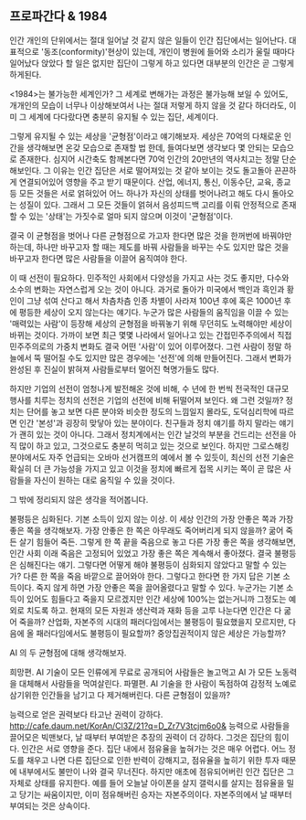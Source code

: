## 프로파간다 & 1984

인간 개인의 단위에서는 절대 일어날 것 같지 않은 일들이 인간 집단에서는 일어난다. 대표적으로 '동조(conformity)'현상이 있는데, 개인이 병원에 들어와 소리가 울릴 때마다 일어났다 앉았다 할 일은 없지만 집단이 그렇게 하고 있다면 대부분의 인간은 곧 그렇게 하게된다.

<1984>는 불가능한 세계인가? 그 세계로 변해가는 과정은 불가능해 보일 수 있어도, 개개인의 모습이 너무나 이상해보여서 나는 절대 저렇게 하지 않을 것 같다 하더라도, 이미 그 세계에 다다랐다면 충분히 유지될 수 있는 집단, 세계이다.

그렇게 유지될 수 있는 세상을 '균형점'이라고 얘기해보자. 세상은 70억의 다채로운 인간을 생각해보면 온갖 모습으로 존재할 법 한데, 들여다보면 생각보다 몇 안되는 모습으로 존재한다. 심지어 시간축도 함께본다면 70억 인간의 20만년의 역사치고는 정말 단순해보인다. 그 이유는 인간 집단은 서로 떨어져있는 것 같아 보이는 것도 돌고돌아 끈끈하게 연결되어있어 영향을 주고 받기 때문이다. 산업, 에너지, 통신, 이동수단, 교육, 종교 등 모든 것들은 서로 얽혀있어 어느 하나가 자신의 상태를 벗어나려고 해도 다시 돌아오는 성질이 있다. 그래서 그 모든 것들이 얽혀서 음성피드백 고리를 이뤄 안정적으로 존재할 수 있는 '상태'는 가짓수로 얼마 되지 않으며 이것이 '균형점'이다.

결국 이 균형점을 벗어나 다른 균형점으로 가고자 한다면 많은 것을 한꺼번에 바꿔야만 하는데, 하나만 바꾸고자 할 때는 제도를 바꿔 사람들을 바꾸는 수도 있지만 많은 것을 바꾸고자 한다면 많은 사람들을 이끌어 움직여야 한다.

이 때 선전이 필요하다. 민주적인 사회에서 다양성을 가지고 사는 것도 좋지만, 다수와 소수의 변화는 자연스럽게 오는 것이 아니다. 과거로 돌아가 미국에서 백인과 흑인과 황인이 그냥 섞여 산다고 해서 차츰차츰 인종 차별이 사라져 100년 후에 혹은 1000년 후에 평등한 세상이 오지 않는다는 얘기다. 누군가 많은 사람들의 움직임을 이끌 수 있는 '매력있는 사람'이 등장해 세상의 균형점을 바꿔놓기 위해 무던히도 노력해야만 세상이 바뀌는 것이다. 가까이 보면 최근 몇몇 나라에서 일어나고 있는 간접민주주의에서 직접민주주의로의 가중치 변화도 결국 어떤 '사람'이 있어 이루어졌다. 그런 사람이 정말 하늘에서 뚝 떨어질 수도 있지만 많은 경우에는 '선전'에 의해 만들어진다. 그래서 변화가 완성된 후 진실이 밝혀져 사람들로부터 멀어진 혁명가들도 많다.

하지만 기업의 선전이 엄청나게 발전해온 것에 비해, 수 년에 한 번씩 전국적인 대규모 행사를 치루는 정치의 선전은 기업의 선전에 비해 뒤떨어져 보인다. 왜 그런 것일까? 정치는 단어를 놓고 보면 다른 분야와 비슷한 정도의 느낌일지 몰라도, 도덕심리학에 따르면 인간 '본성'과 굉장히 맞닿아 있는 분야이다. 친구들과 정치 얘기를 하지 말라는 얘기가 괜히 있는 것이 아니다. 그래서 정치계에서는 인간 날것의 부분을 건드리는 선전을 아직 많이 하고 있고, 그것으로도 충분히 먹히고 있는 것으로 보인다. 하지만 그로스해킹 분야에서도 자주 언급되는 오바마 선거캠프의 예에서 볼 수 있듯이, 최신의 선전 기술은 확실히 더 큰 가능성을 가지고 있고 이것을 정치에 빠르게 접목 시키는 쪽이 곧 많은 사람들을 자신이 원하는 대로 움직일 수 있을 것이다.

그 밖에 정리되지 않은 생각을 적어봅니다.

불평등은 심화된다. 기본 소득이 있지 않는 이상. 이 세상 인간의 가장 안좋은 쪽과 가장 좋은 쪽을 생각해보자. 가장 안좋은 한 쪽은 아무래도 죽어버리게 되지 않을까? 굶어 죽든 살기 힘들어 죽든. 그렇게 한 쪽 끝을 죽음으로 놓고 다른 가장 좋은 쪽을 생각해보면, 인간 사회 이래 죽음은 고정되어 있었고 가장 좋은 쪽은 계속해서 좋아졌다. 결국 불평등은 심해진다는 얘기.
그렇다면 어떻게 해야 불평등이 심화되지 않았다고 말할 수 있는가? 다른 한 쪽을 죽음 바깥으로 끌어와야 한다. 그렇다고 한다면 한 가지 답은 기본 소득이다. 죽지 않게 하면 가장 안좋은 쪽을 끌어올렸다고 말할 수 있다. 누군가는 기본 소득이 있어도 힘들다고 죽을지 모르겠지만 인간 세상에 100%는 없는거니까 그정도는 예외로 치도록 하고.
현재의 모든 자원과 생산력과 재화 등을 고루 나눈다면 인간은 다 굶어 죽을까? 산업화, 자본주의 시대의 패러다임에서는 불평등이 필요했을지 모르지만, 다음에 올 패러다임에서도 불평등이 필요할까? 중앙집권적이지 않은 세상은 가능할까?

AI 의 두 균형점에 대해 생각해보자.

희망편. AI 기술이 모든 인류에게 무료로 공개되어 사람들은 놀고먹고 AI 가 모든 노동력을 대체해서 사람들을 먹여살린다.
파멸편. AI 기술을 한 사람이 독점하여 감정적 노예로 삼기위한 인간들을 남기고 다 제거해버린다.
다른 균형점이 있을까?

능력으로 얻은 권력보다 타고난 권력이 강하다.
http://cafe.daum.net/KorAn/Cl3Z/21?q=D_Zr7V3tcjm6o0&
능력으로 사람들을 끌어모은 빅맨보다, 날 때부터 부여받은 추장의 권력이 더 강하다.
그것은 집단의 힘이다. 인간은 서로 영향을 준다. 집단 내에서 점유율을 높혀가는 것은 매우 어렵다. 어느 정도를 채우고 나면 다른 집단으로 인한 반력이 강해지고, 점유율을 높히기 위한 투자 때문에 내부에서도 불만이 나와 결국 무너진다. 하지만 애초에 점유되어버린 인간 집단은 그 자체로 상태를 유지한다. 
예를 들어 오늘날 아이폰을 살지 갤럭시를 살지는 점유율을 밀고 당기는 싸움이지만, 이미 점유해버린 승자는 자본주의이다. 자본주의에서 날 때부터 부여되는 것은 상속이다.
